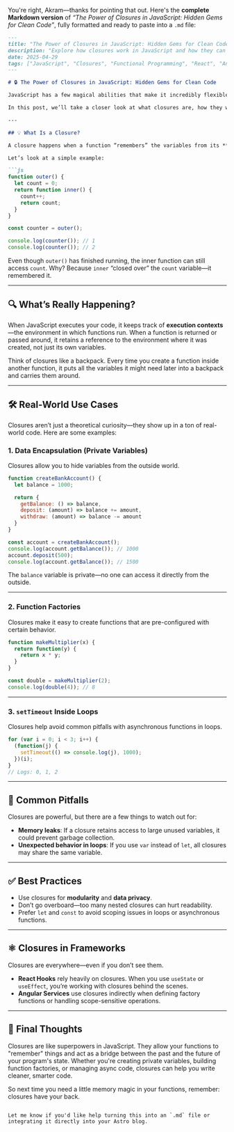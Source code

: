 You're right, Akram—thanks for pointing that out. Here's the **complete Markdown version** of *“The Power of Closures in JavaScript: Hidden Gems for Clean Code”*, fully formatted and ready to paste into a `.md` file:

```md
---
title: "The Power of Closures in JavaScript: Hidden Gems for Clean Code"
description: "Explore how closures work in JavaScript and how they can lead to cleaner, more modular code. With examples, best practices, and real-world use cases."
date: 2025-04-29
tags: ["JavaScript", "Closures", "Functional Programming", "React", "Angular"]
---

# 🔒 The Power of Closures in JavaScript: Hidden Gems for Clean Code

JavaScript has a few magical abilities that make it incredibly flexible, and **closures** are one of its most powerful tricks. At first glance, they might seem like just another quirk of the language, but once you understand them, closures become a key tool for writing **cleaner, more modular, and more expressive code**.

In this post, we’ll take a closer look at what closures are, how they work under the hood, and how you can use them in real-world situations.

---

## 💡 What Is a Closure?

A closure happens when a function “remembers” the variables from its **lexical scope**—even after the outer function has finished executing.

Let’s look at a simple example:

```js
function outer() {
  let count = 0;
  return function inner() {
    count++;
    return count;
  }
}

const counter = outer();

console.log(counter()); // 1
console.log(counter()); // 2
```

Even though `outer()` has finished running, the inner function can still access `count`. Why? Because `inner` “closed over” the `count` variable—it remembered it.

---

## 🔍 What’s Really Happening?

When JavaScript executes your code, it keeps track of **execution contexts**—the environment in which functions run. When a function is returned or passed around, it retains a reference to the environment where it was created, not just its own variables.

Think of closures like a backpack. Every time you create a function inside another function, it puts all the variables it might need later into a backpack and carries them around.

---

## 🛠 Real-World Use Cases

Closures aren’t just a theoretical curiosity—they show up in a ton of real-world code. Here are some examples:

### 1. Data Encapsulation (Private Variables)

Closures allow you to hide variables from the outside world.

```js
function createBankAccount() {
  let balance = 1000;

  return {
    getBalance: () => balance,
    deposit: (amount) => balance += amount,
    withdraw: (amount) => balance -= amount
  }
}

const account = createBankAccount();
console.log(account.getBalance()); // 1000
account.deposit(500);
console.log(account.getBalance()); // 1500
```

The `balance` variable is private—no one can access it directly from the outside.

---

### 2. Function Factories

Closures make it easy to create functions that are pre-configured with certain behavior.

```js
function makeMultiplier(x) {
  return function(y) {
    return x * y;
  }
}

const double = makeMultiplier(2);
console.log(double(4)); // 8
```

---

### 3. `setTimeout` Inside Loops

Closures help avoid common pitfalls with asynchronous functions in loops.

```js
for (var i = 0; i < 3; i++) {
  (function(j) {
    setTimeout(() => console.log(j), 1000);
  })(i);
}
// Logs: 0, 1, 2
```

---

## 🧹 Common Pitfalls

Closures are powerful, but there are a few things to watch out for:

- **Memory leaks**: If a closure retains access to large unused variables, it could prevent garbage collection.
- **Unexpected behavior in loops**: If you use `var` instead of `let`, all closures may share the same variable.

---

## ✅ Best Practices

- Use closures for **modularity** and **data privacy**.
- Don’t go overboard—too many nested closures can hurt readability.
- Prefer `let` and `const` to avoid scoping issues in loops or asynchronous functions.

---

## ⚛️ Closures in Frameworks

Closures are everywhere—even if you don’t see them.

- **React Hooks** rely heavily on closures. When you use `useState` or `useEffect`, you’re working with closures behind the scenes.
- **Angular Services** use closures indirectly when defining factory functions or handling scope-sensitive operations.

---

## 🧠 Final Thoughts

Closures are like superpowers in JavaScript. They allow your functions to "remember" things and act as a bridge between the past and the future of your program's state. Whether you're creating private variables, building function factories, or managing async code, closures can help you write cleaner, smarter code.

So next time you need a little memory magic in your functions, remember: closures have your back.
```

Let me know if you'd like help turning this into an `.md` file or integrating it directly into your Astro blog.
